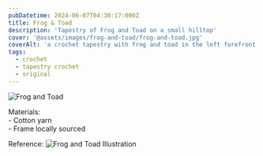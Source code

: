 ```yaml
---
pubDatetime: 2024-06-07T04:30:17:000Z
title: Frog & Toad
description: 'Tapestry of Frog and Toad on a small hilltop'
cover: '@assets/images/frog-and-toad/frog-and-toad.jpg'
coverAlt: 'a crochet tapestry with frog and toad in the left forefront back to back, some foliage behind them. To the right is a sunset over the hills. Tapestry is in an ornate green frame with gold detailing.'
tags:
  - crochet
  - tapestry crochet
  - original
---
```


![Frog and Toad](@assets/images/frog-and-toad/frog-and-toad.jpg)

<p>Materials: </br>
    - Cotton yarn </br>
    - Frame locally sourced
</p>

Reference:
![Frog and Toad Illustration](@assets/images/frog-and-toad/reference.jpg)
